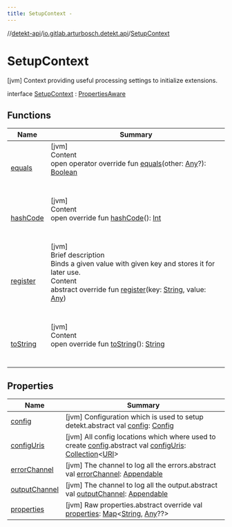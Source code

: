 ```yaml
---
title: SetupContext -
---
```

//[detekt-api](../../index.md)/[io.gitlab.arturbosch.detekt.api](../index.md)/[SetupContext](index.md)



# SetupContext  
 [jvm] Context providing useful processing settings to initialize extensions.  
  
interface [SetupContext](index.md) : [PropertiesAware](../-properties-aware/index.md)   


## Functions  
  
|  Name|  Summary| 
|---|---|
| [equals](https://kotlinlang.org/api/latest/jvm/stdlib/kotlin/-any/equals.html)| [jvm]  <br>Content  <br>open operator override fun [equals](https://kotlinlang.org/api/latest/jvm/stdlib/kotlin/-any/equals.html)(other: [Any](https://kotlinlang.org/api/latest/jvm/stdlib/kotlin/-any/index.html)?): [Boolean](https://kotlinlang.org/api/latest/jvm/stdlib/kotlin/-boolean/index.html)  <br><br><br>
| [hashCode](https://kotlinlang.org/api/latest/jvm/stdlib/kotlin/-any/hash-code.html)| [jvm]  <br>Content  <br>open override fun [hashCode](https://kotlinlang.org/api/latest/jvm/stdlib/kotlin/-any/hash-code.html)(): [Int](https://kotlinlang.org/api/latest/jvm/stdlib/kotlin/-int/index.html)  <br><br><br>
| [register](../-properties-aware/register.md)| [jvm]  <br>Brief description  <br>Binds a given value with given key and stores it for later use.  <br>Content  <br>abstract override fun [register](../-properties-aware/register.md)(key: [String](https://kotlinlang.org/api/latest/jvm/stdlib/kotlin/-string/index.html), value: [Any](https://kotlinlang.org/api/latest/jvm/stdlib/kotlin/-any/index.html))  <br><br><br>
| [toString](https://kotlinlang.org/api/latest/jvm/stdlib/kotlin/-any/to-string.html)| [jvm]  <br>Content  <br>open override fun [toString](https://kotlinlang.org/api/latest/jvm/stdlib/kotlin/-any/to-string.html)(): [String](https://kotlinlang.org/api/latest/jvm/stdlib/kotlin/-string/index.html)  <br><br><br>


## Properties  
  
|  Name|  Summary| 
|---|---|
| [config](index.md#io.gitlab.arturbosch.detekt.api/SetupContext/config/#/PointingToDeclaration/)|  [jvm] Configuration which is used to setup detekt.abstract val [config](index.md#io.gitlab.arturbosch.detekt.api/SetupContext/config/#/PointingToDeclaration/): [Config](../-config/index.md)   <br>
| [configUris](index.md#io.gitlab.arturbosch.detekt.api/SetupContext/configUris/#/PointingToDeclaration/)|  [jvm] All config locations which where used to create [config](index.md#io.gitlab.arturbosch.detekt.api/SetupContext/config/#/PointingToDeclaration/).abstract val [configUris](index.md#io.gitlab.arturbosch.detekt.api/SetupContext/configUris/#/PointingToDeclaration/): [Collection](https://kotlinlang.org/api/latest/jvm/stdlib/kotlin.collections/-collection/index.html)<[URI](https://docs.oracle.com/javase/8/docs/api/java/net/URI.html)>   <br>
| [errorChannel](index.md#io.gitlab.arturbosch.detekt.api/SetupContext/errorChannel/#/PointingToDeclaration/)|  [jvm] The channel to log all the errors.abstract val [errorChannel](index.md#io.gitlab.arturbosch.detekt.api/SetupContext/errorChannel/#/PointingToDeclaration/): [Appendable](https://docs.oracle.com/javase/8/docs/api/java/lang/Appendable.html)   <br>
| [outputChannel](index.md#io.gitlab.arturbosch.detekt.api/SetupContext/outputChannel/#/PointingToDeclaration/)|  [jvm] The channel to log all the output.abstract val [outputChannel](index.md#io.gitlab.arturbosch.detekt.api/SetupContext/outputChannel/#/PointingToDeclaration/): [Appendable](https://docs.oracle.com/javase/8/docs/api/java/lang/Appendable.html)   <br>
| [properties](index.md#io.gitlab.arturbosch.detekt.api/SetupContext/properties/#/PointingToDeclaration/)|  [jvm] Raw properties.abstract override val [properties](index.md#io.gitlab.arturbosch.detekt.api/SetupContext/properties/#/PointingToDeclaration/): [Map](https://kotlinlang.org/api/latest/jvm/stdlib/kotlin.collections/-map/index.html)<[String](https://kotlinlang.org/api/latest/jvm/stdlib/kotlin/-string/index.html), [Any](https://kotlinlang.org/api/latest/jvm/stdlib/kotlin/-any/index.html)??>   <br>

